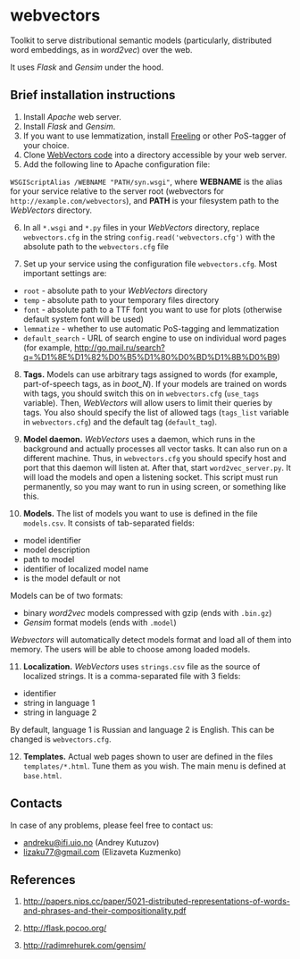 # webvectors
Toolkit to serve distributional semantic models (particularly, distributed word embeddings, as in _word2vec_) over the web.

It uses _Flask_ and _Gensim_ under the hood.

## Brief installation instructions

1. Install _Apache_ web server.
2. Install _Flask_ and _Gensim_.
3. If you want to use lemmatization, install [Freeling](http://nlp.lsi.upc.edu/freeling/) or other PoS-tagger of your choice.
4. Clone [WebVectors code](https://github.com/akutuzov/webvectors) into a directory accessible by your web server.
5. Add the following line to Apache configuration file:

`WSGIScriptAlias /WEBNAME "PATH/syn.wsgi"`,
where **WEBNAME** is the alias for your service relative to the server root (webvectors for `http://example.com/webvectors`), and **PATH** is your filesystem path to the _WebVectors_ directory.

6. In all `*.wsgi` and `*.py` files in your _WebVectors_ directory, replace `webvectors.cfg` in the string
`config.read('webvectors.cfg')`
with the absolute path to the `webvectors.cfg` file

7. Set up your service using the configuration file `webvectors.cfg`.
Most important settings are:
- `root` - absolute path to your _WebVectors_ directory
- `temp` - absolute path to your temporary files directory
- `font` - absolute path to a TTF font you want to use for plots (otherwise default system font will be used)
- `lemmatize` - whether to use automatic PoS-tagging and lemmatization
- `default_search` - URL of search engine to use on individual word pages (for example, http://go.mail.ru/search?q=%D1%8E%D1%82%D0%B5%D1%80%D0%BD%D1%8B%D0%B9)

8. **Tags.**
Models can use arbitrary tags assigned to words (for example, part-of-speech tags, as in _boot_N_). If your models are trained on words with tags, you should switch this on in `webvectors.cfg` (`use_tags` variable).
Then, _WebVectors_ will allow users to limit their queries by tags. You also should specify the list of allowed tags (`tags_list` variable in `webvectors.cfg`) and the default tag (`default_tag`).

9. **Model daemon.**
_WebVectors_ uses a daemon, which runs in the background and actually processes all vector tasks. It can also run on a different machine.
Thus, in `webvectors.cfg` you should specify host and port that this daemon will listen at.
After that, start `word2vec_server.py`. It will load the models and open a listening socket. This script must run permanently, so you may want to run in using screen, or something like this.

10. **Models.**
The list of models you want to use is defined in the file `models.csv`. It consists of tab-separated fields:
- model identifier
- model description
- path to model
- identifier of localized model name
- is the model default or not

Models can be of two formats:
- binary _word2vec_ models compressed with gzip (ends with `.bin.gz`)
- _Gensim_ format models (ends with `.model`)

_Webvectors_ will automatically detect models format and load all of them into memory. The users will be able to choose among loaded models.

11. **Localization.**
_WebVectors_ uses `strings.csv` file as the source of localized strings. It is a comma-separated file with 3 fields:
- identifier
- string in language 1
- string in language 2

By default, language 1 is Russian and language 2 is English. This can be changed is `webvectors.cfg`.

12. **Templates.**
Actual web pages shown to user are defined in the files `templates/*.html`.
Tune them as you wish. The main menu is defined at `base.html`.

## Contacts

In case of any problems, please feel free to contact us:
- andreku@ifi.uio.no (Andrey Kutuzov)
- lizaku77@gmail.com (Elizaveta Kuzmenko)

## References

1. http://papers.nips.cc/paper/5021-distributed-representations-of-words-and-phrases-and-their-compositionality.pdf

2. http://flask.pocoo.org/

3. http://radimrehurek.com/gensim/


